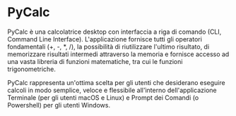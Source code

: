 # PyCalc

PyCalc è una calcolatrice desktop con interfaccia a riga di comando (CLI, Command Line Interface). L'applicazione fornisce tutti gli operatori fondamentali (+, -, *, /), la possibilità di riutilizzare l'ultimo risultato, di memorizzare risultati intermedi attraverso la memoria e fornisce accesso ad una vasta libreria di funzioni matematiche, tra cui le funzioni trigonometriche. 

PyCalc rappresenta un'ottima scelta per gli utenti che desiderano eseguire calcoli in modo semplice, veloce e flessibile all'ìnterno dell'applicazione Terminale (per gli utenti macOS e Linux) e Prompt dei Comandi (o Powershell) per gli utenti Windows.
